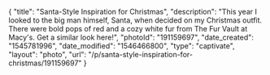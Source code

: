 {
    "title": "Santa-Style Inspiration for Christmas",
    "description": "This year I looked to the big man himself, Santa, when decided on my Christmas outfit. There were bold pops of red and a cozy white fur from The Fur Vault at Macy's. Get a similar look here!",
    "photoId": "191159697",
    "date_created": "1545781996",
    "date_modified": "1546466800",
    "type": "captivate",
    "layout": "photo",
    "url": "\/p\/santa-style-inspiration-for-christmas\/191159697"
}